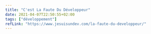 ```yaml
---
title: "C'est La Faute Du Développeur"
date: 2021-04-07T22:50:55+02:00
tags: ["développement"]
refLink: "https://www.jesuisundev.com/la-faute-du-developpeur/"
---
```


